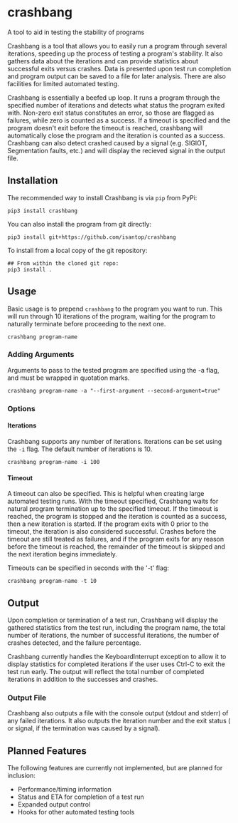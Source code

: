 # crashbang
A tool to aid in testing the stability of programs

Crashbang is a tool that allows you to easily run a program through several 
iterations, speeding up the process of testing a program's stability. It also 
gathers data about the iterations and can provide statistics about successful 
exits versus crashes. Data is presented upon test run completion and program 
output can be saved to a file for later analysis. There are also facilities for 
limited automated testing.

Crashbang is essentially a beefed up loop. It runs a program through the 
specified number of iterations and detects what status the program exited with. 
Non-zero exit status constitutes an error, so those are flagged as failures, 
while zero is counted as a success. If a timeout is specified and the program 
doesn't exit before the timeout is reached, crashbang will automatically close 
the program and the iteration is counted as a success. Crashbang can also detect 
crashed caused by a signal (e.g. SIGIOT, Segmentation faults, etc.) and will 
display the recieved signal in the output file. 

## Installation
The recommended way to install Crashbang is via `pip` from PyPi:

```
pip3 install crashbang
```

You can also install the program from git directly:
```
pip3 install git+https://github.com/isantop/crashbang
```

To install from a local copy of the git repository:
```
## From within the cloned git repo:
pip3 install .
```

## Usage
Basic usage is to prepend `crashbang` to the program you want to run. This will 
run through 10 iterations of the program, waiting for the program to naturally 
terminate before proceeding to the next one. 

```
crashbang program-name
```

### Adding Arguments
Arguments to pass to the tested program are specified using the -a flag, and 
must be wrapped in quotation marks.

```
crashbang program-name -a "--first-argument --second-argument=true"
```

### Options

#### Iterations
Crashbang supports any number of iterations. Iterations can be set using the 
`-i` flag. The default number of iterations is 10.

```
crashbang program-name -i 100
```

#### Timeout
A timeout can also be specified. This is helpful when creating large automated
testing runs. With the timeout specified, Crashbang waits for natural program 
termination up to the specified timeout. If the timeout is reached, the program 
is stopped and the iteration is counted as a success, then a new iteration is 
started. If the program exits with 0 prior to the timeout, the iteration is also 
considered successful. Crashes before the timeout are still treated as failures, 
and if the program exits for any reason before the timeout is reached, the 
remainder of the timeout is skipped and the next iteration begins immediately.

Timeouts can be specified in seconds with the '-t' flag:

```
crashbang program-name -t 10
```

## Output
Upon completion or termination of a test run, Crashbang will display the 
gathered statistics from the test run, including the program name, the total 
number of iterations, the number of successful iterations, the number of crashes 
detected, and the failure percentage. 

Crashbang currently handles the KeyboardInterrupt exception to allow it to 
display statistics for completed iterations if the user uses Ctrl-C to exit the 
test run early. The output will reflect the total number of completed iterations 
in addition to the successes and crashes. 

### Output File
Crashbang also outputs a file with the console output (stdout and stderr) of any 
failed iterations. It also outputs the iteration number and the exit status ( or 
signal, if the termination was caused by a signal). 


## Planned Features
The following features are currently not implemented, but are planned for 
inclusion:

* Performance/timing information
* Status and ETA for completion of a test run
* Expanded output control
* Hooks for other automated testing tools
